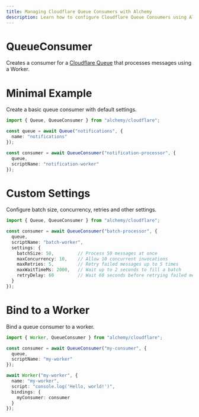 ```yaml
---
title: Managing Cloudflare Queue Consumers with Alchemy
description: Learn how to configure Cloudflare Queue Consumers using Alchemy to process messages from your Cloudflare Queues.
---
```


# QueueConsumer

Creates a consumer for a [Cloudflare Queue](https://developers.cloudflare.com/queues/platform/consumers/) that processes messages using a Worker.

# Minimal Example

Create a basic queue consumer with default settings.

```ts
import { Queue, QueueConsumer } from "alchemy/cloudflare";

const queue = await Queue("notifications", {
  name: "notifications"
});

const consumer = await QueueConsumer("notification-processor", {
  queue,
  scriptName: "notification-worker"
});
```

# Custom Settings

Configure batch size, concurrency, retries and other settings.

```ts
import { Queue, QueueConsumer } from "alchemy/cloudflare";

const consumer = await QueueConsumer("batch-processor", {
  queue,
  scriptName: "batch-worker", 
  settings: {
    batchSize: 50,         // Process 50 messages at once
    maxConcurrency: 10,    // Allow 10 concurrent invocations
    maxRetries: 5,         // Retry failed messages up to 5 times
    maxWaitTimeMs: 2000,   // Wait up to 2 seconds to fill a batch
    retryDelay: 60         // Wait 60 seconds before retrying failed messages
  }
});
```

# Bind to a Worker

Bind a queue consumer to a worker.

```ts
import { Worker, QueueConsumer } from "alchemy/cloudflare";

const consumer = await QueueConsumer("my-consumer", {
  queue,
  scriptName: "my-worker"
});

await Worker("my-worker", {
  name: "my-worker",
  script: "console.log('Hello, world!')",
  bindings: {
    myConsumer: consumer
  }
});
```